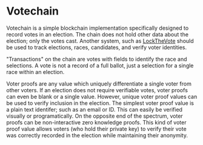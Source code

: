 # Votechain

Votechain is a simple blockchain implementation specifically designed to record
votes in an election. The chain does not hold other data about the election;
only the votes cast. Another system, such as
[LockTheVote](https://github.com/codegoalie/lockthevote) should be used to track
elections, races, candidates, and verify voter identities.

"Transactions" on the chain are votes with fields to identify the race and
selections. A vote is not a record of a full ballot, just a selection for a
single race within an election.

Voter proofs are any value which uniquely differentiate a single voter from
other voters. If an election does not require verifiable votes, voter proofs
can even be blank or a single value. However, unique voter proof values can
be used to verify inclusion in the election. The simplest voter proof value
is a plain text identifer; such as an email or ID. This can easily be verified
visually or programatically. On the opposite end of the spectrum, voter proofs
can be non-interactive zero knowledge proofs. This kind of voter proof value
allows voters (who hold their private key) to verify their vote was correctly
recorded in the election while maintaining their anonymity. 
